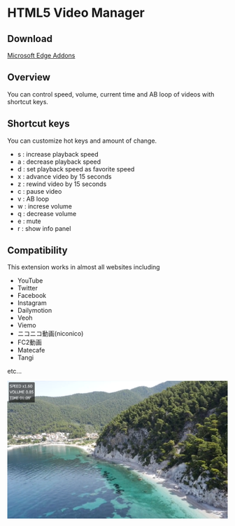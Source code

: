 <h1>HTML5 Video Manager</h1>
<h2>Download</h2>
<a href="https://microsoftedge.microsoft.com/addons/detail/afmgoimoifomnlifnmkenmdhhlmfnhon">Microsoft Edge Addons</a>
<h2>Overview</h2>
<p>You can control speed, volume, current time and AB loop of videos with shortcut keys.</p>
<h2>Shortcut keys</h2>
<p>You can customize hot keys and amount of change.</p>
<ul>
    <li>s : increase playback speed</li>
    <li>a : decrease playback speed</li>
    <li>d : set playback speed as favorite speed</li>
    <li>x : advance video by 15 seconds</li>
    <li>z : rewind video by 15 seconds</li>
    <li>c : pause video</li>
    <li>v : AB loop</li>
    <li>w : increse volume</li>
    <li>q : decrease volume</li>
    <li>e : mute</li>
    <li>r : show info panel</li>
</ul>
<h2>Compatibility</h2>
<p>This extension works in almost all websites including</p>
<ul>
    <li>YouTube</li>
    <li>Twitter</li>
    <li>Facebook</li>
    <li>Instagram</li>
    <li>Dailymotion</li>
    <li>Veoh</li>
    <li>Viemo</li>
    <li>ニコニコ動画(niconico)</li>
    <li>FC2動画</li>
    <li>Matecafe</li>
    <li>Tangi</li>
</ul>
<p>etc...</p>
<img src="img/screenshot.png">